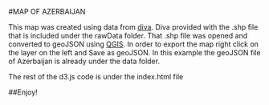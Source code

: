 #MAP OF AZERBAIJAN

<p>This map was created using data from <a href="http://diva-gis.org/gData">diva</a>. Diva provided with the .shp file that is included under the rawData folder. That .shp file was opened and converted to geoJSON using <a href="http://www.qgis.org/">QGIS</a>. In order to export the map right click on the layer on the left and Save as geoJSON. In this example the geoJSON file of Azerbaijan is already under the data folder. </p>
<p>The rest of the d3.js code is under the index.html file</p>

##Enjoy!